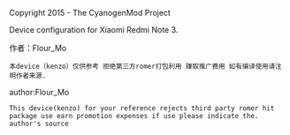 Copyright 2015 - The CyanogenMod Project

Device configuration for Xiaomi Redmi Note 3.

作者：Flour_Mo

    本device（kenzo）仅供参考 拒绝第三方romer打包利用 赚取推广费用 如有编译使用请注明作者来源.

author:Flour_Mo

    This device(kenzo) for your reference rejects third party romer hit package use earn promotion expenses if use please indicate the. author's source
